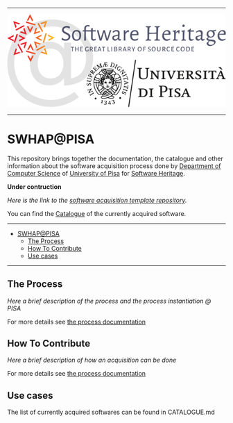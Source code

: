 
---
<p align="center">
  <img src="./DOCS/IMAGES/SWHAP-PISA-LOGO-HEAD.png" alt="SWHAP@PISA"/>
</p>
<!-- ![SWHAP@PISA](./DOCS/IMAGES/SWHAP-PISA-LOGO-HEAD.png) -->

---

# SWHAP@PISA

This repository brings together the documentation, the catalogue and other information about the software acquisition process done by [Department of Computer Science](https://di.unipi.it) of [University of Pisa](https://unipi.it) for [Software Heritage](https://www.softwareheritage.org).

**Under contruction**
<!-- 
*We are currently working on the draft of [Working Notepad](DOCS/WorkingNotepad/WorkingNotepad.md).*
moved to DIUNIPI4SWH-NOTES
-->

*Here is the link to the [software acquisition template repository](https://github.com/Unipisa/SWHAP-TEMPLATE).*

You can find the [Catalogue](CATALOGUE.md) of the currently acquired software.

---

- [SWHAP@PISA](#SWHAPPISA)
  - [The Process](#The-Process)
  - [How To Contribute](#How-To-Contribute)
  - [Use cases](#Use-cases)


---

## The Process

_Here a brief description of the process and the process instantiation @ PISA_

For more details see [the process documentation](./DOCS/THE_PROCESS.md)


## How To Contribute
_Here a brief description of how an acquisition can be done_

For more details see [the process documentation](./DOCS/HOWTO.md)


## Use cases

The list of currently acquired softwares can be found in CATALOGUE.md
